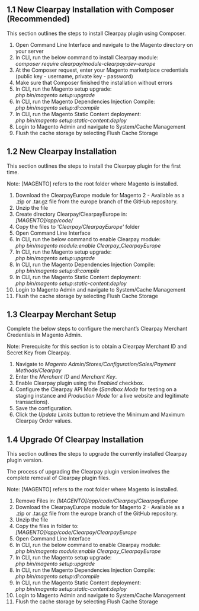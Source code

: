<h2> 1.1    New Clearpay Installation with Composer (Recommended) </h2>
<p> This section outlines the steps to install Clearpay plugin using Composer. </p>

<ol>
	<li> Open Command Line Interface and navigate to the Magento directory on your server</li>
	<li> In CLI, run the below command to install Clearpay module: <br/> <em>composer require clearpay/module-clearpay:dev-europe</em> </li>
	<li> At the Composer request, enter your Magento marketplace credentials (public key - username, private key - password)</li>
	<li> Make sure that Composer finished the installation without errors </li>
	<li> In CLI, run the Magento setup upgrade: <br/> <em>php bin/magento setup:upgrade</em> </li>
	<li> In CLI, run the Magento Dependencies Injection Compile: <br/> <em>php bin/magento setup:di:compile</em> </li>
	<li> In CLI, run the Magento Static Content deployment: <br/> <em>php bin/magento setup:static-content:deploy</em> </li>
	<li> Login to Magento Admin and navigate to System/Cache Management </li>
	<li> Flush the cache storage by selecting Flush Cache Storage </li>
</ol>

<h2> 1.2   New Clearpay Installation </h2>
<p>This section outlines the steps to install the Clearpay plugin for the first time.</p>

<p> Note: [MAGENTO] refers to the root folder where Magento is installed. </p>

<ol>
	<li> Download the ClearpayEurope module for Magento 2 - Available as a .zip or .tar.gz file from the europe branch of the GitHub repository. </li>
	<li> Unzip the file </li>
	<li> Create directory Clearpay/ClearpayEurope in: <br/> <em>[MAGENTO]/app/code/</em></li>
	<li> Copy the files to <em>'Clearpay/ClearpayEurope'</em> folder </li>
	<li> Open Command Line Interface </li>
	<li> In CLI, run the below command to enable Clearpay module: <br/> <em>php bin/magento module:enable Clearpay_ClearpayEurope</em> </li>
	<li> In CLI, run the Magento setup upgrade: <br/> <em>php bin/magento setup:upgrade</em> </li>
	<li> In CLI, run the Magento Dependencies Injection Compile: <br/> <em>php bin/magento setup:di:compile</em> </li>
	<li> In CLI, run the Magento Static Content deployment: <br/> <em>php bin/magento setup:static-content:deploy</em> </li>
	<li> Login to Magento Admin and navigate to System/Cache Management </li>
	<li> Flush the cache storage by selecting Flush Cache Storage </li>
</ol>

<h2> 1.3	Clearpay Merchant Setup </h2>
<p> Complete the below steps to configure the merchant’s Clearpay Merchant Credentials in Magento Admin. </p>
<p> Note: Prerequisite for this section is to obtain a Clearpay Merchant ID and Secret Key from Clearpay. </p>

<ol>
	<li> Navigate to <em>Magento Admin/Stores/Configuration/Sales/Payment Methods/Clearpay</em> </li>
	<li> Enter the <em>Merchant ID</em> and <em>Merchant Key</em>. </li>
	<li> Enable Clearpay plugin using the <em>Enabled</em> checkbox. </li>
	<li> Configure the Clearpay API Mode (<em>Sandbox Mode</em> for testing on a staging instance and <em>Production Mode</em> for a live website and legitimate transactions). </li>
	<li> Save the configuration. </li>
	<li> Click the <em>Update Limits</em> button to retrieve the Minimum and Maximum Clearpay Order values.</li>
</ol>

<h2> 1.4	Upgrade Of Clearpay Installation </h2>
<p> This section outlines the steps to upgrade the currently installed Clearpay plugin version. </p>
<p> The process of upgrading the Clearpay plugin version involves the complete removal of Clearpay plugin files. </p>
<p> Note: [MAGENTO] refers to the root folder where Magento is installed. </p>

<ol>
	<li> Remove Files in: <em>[MAGENTO]/app/code/Clearpay/ClearpayEurope</em></li>
	<li> Download the ClearpayEurope module for Magento 2 - Available as a .zip or .tar.gz file from the europe branch of the GitHub repository. </li>
	<li> Unzip the file </li>
	<li> Copy the files in folder to: <br/> <em>[MAGENTO]/app/code/Clearpay/ClearpayEurope</em> </li>
	<li> Open Command Line Interface </li>
	<li> In CLI, run the below command to enable Clearpay module: <br/> <em>php bin/magento module:enable Clearpay_ClearpayEurope</em> </li>
	<li> In CLI, run the Magento setup upgrade: <br/> <em>php bin/magento setup:upgrade</em> </li>
	<li> In CLI, run the Magento Dependencies Injection Compile: <br/> <em>php bin/magento setup:di:compile</em> </li>
	<li> In CLI, run the Magento Static Content deployment: <br/> <em>php bin/magento setup:static-content:deploy</em> </li>
	<li> Login to Magento Admin and navigate to System/Cache Management </li>
	<li> Flush the cache storage by selecting Flush Cache Storage </li>
</ol>
